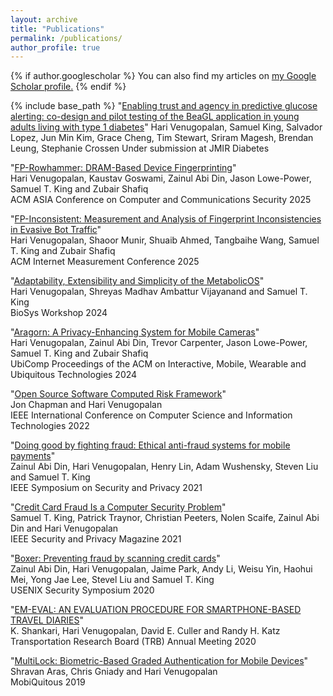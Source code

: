 ```yaml
---
layout: archive
title: "Publications"
permalink: /publications/
author_profile: true
---
```


{% if author.googlescholar %}
  You can also find my articles on <u><a href="{{author.googlescholar}}">my Google Scholar profile</a>.</u>
{% endif %}

{% include base_path %}
"[Enabling trust and agency in predictive glucose alerting: co-design and pilot testing of the BeaGL application in young adults living with type 1 diabetes](https://hariv.github.io/files/beagl_preprint.pdf)"
Hari Venugopalan, Samuel King, Salvador Lopez, Jun Min Kim, Grace Cheng, Tim Stewart, Sriram Magesh, Brendan Leung, Stephanie Crossen
Under submission at JMIR Diabetes

"[FP-Rowhammer: DRAM-Based Device Fingerprinting](https://hariv.github.io/files/fprowhammer.pdf)"<br/>
Hari Venugopalan, Kaustav Goswami, Zainul Abi Din, Jason Lowe-Power, Samuel T. King and Zubair Shafiq<br/>
ACM ASIA Conference on Computer and Communications Security 2025

"[FP-Inconsistent: Measurement and Analysis of Fingerprint Inconsistencies in Evasive Bot Traffic](https://hariv.github.io/files/fpinconsistent.pdf)"<br/>
Hari Venugopalan, Shaoor Munir, Shuaib Ahmed, Tangbaihe Wang, Samuel T. King and Zubair Shafiq<br/>
ACM Internet Measurement Conference 2025

"[Adaptability, Extensibility and Simplicity of the MetabolicOS](https://hariv.github.io/files/metabolicos.pdf)"<br/>
Hari Venugopalan, Shreyas Madhav Ambattur Vijayanand and Samuel T. King<br/>
BioSys Workshop 2024

"[Aragorn: A Privacy-Enhancing System for Mobile Cameras](https://hariv.github.io/files/aragorn.pdf)"<br/>
Hari Venugopalan, Zainul Abi Din, Trevor Carpenter, Jason Lowe-Power, Samuel T. King and Zubair Shafiq<br/>
UbiComp Proceedings of the ACM on Interactive, Mobile, Wearable and Ubiquitous Technologies 2024

"[Open Source Software Computed Risk Framework](https://hariv.github.io/files/drs.pdf)"    
Jon Chapman and Hari Venugopalan  
IEEE International Conference on Computer Science and Information Technologies 2022

"[Doing good by fighting fraud: Ethical anti-fraud systems for mobile payments](https://ieeexplore.ieee.org/document/9519475)"  
Zainul Abi Din, Hari Venugopalan, Henry Lin, Adam Wushensky, Steven Liu and Samuel T. King  
IEEE Symposium on Security and Privacy 2021

"[Credit Card Fraud Is a Computer Security Problem](https://ieeexplore.ieee.org/document/9382389)"  
Samuel T. King, Patrick Traynor, Christian Peeters, Nolen Scaife, Zainul Abi Din and Hari Venugopalan  
IEEE Security and Privacy Magazine 2021  

"[Boxer: Preventing fraud by scanning credit cards](https://www.usenix.org/system/files/sec20-din.pdf)"  
Zainul Abi Din, Hari Venugopalan, Jaime Park, Andy Li, Weisu Yin, Haohui Mei, Yong Jae Lee, Stevel Liu and Samuel T. King  
USENIX Security Symposium 2020  

"[EM-EVAL: AN EVALUATION PROCEDURE FOR SMARTPHONE-BASED TRAVEL DIARIES](https://hariv.github.io/files/em-eval.pdf)"  
K. Shankari, Hari Venugopalan, David E. Culler and Randy H. Katz  
Transportation Research Board (TRB) Annual Meeting 2020

"[MultiLock: Biometric-Based Graded Authentication for Mobile Devices](https://dl.acm.org/doi/10.1145/3360774.3360781)"  
Shravan Aras, Chris Gniady and Hari Venugopalan  
MobiQuitous 2019  
